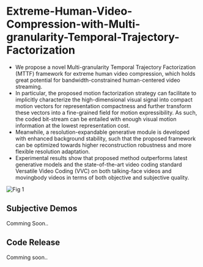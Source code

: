# Extreme-Human-Video-Compression-with-Multi-granularity-Temporal-Trajectory-Factorization
+ We propose a novel Multi-granularity Temporal Trajectory Factorization (MTTF) framework for extreme human video compression, which holds great potential for
bandwidth-constrained human-centered video streaming.
+ In particular, the proposed motion factorization strategy can facilitate to implicitly characterize the high-dimensional visual signal into compact motion vectors for representation compactness and further transform these vectors into a fine-grained field for motion expressibility. As such, the coded bit-stream can be entailed with enough visual motion information at the lowest representation cost. 
+ Meanwhile, a resolution-expandable generative module is developed with enhanced background stability, such that the proposed framework can be optimized towards higher reconstruction robustness and more flexible resolution adaptation.
+ Experimental results show that proposed method outperforms latest generative models and the state-of-the-art video coding standard Versatile Video Coding (VVC) on both talking-face videos and movingbody videos in terms of both objective and subjective quality.

![Fig 1](https://github.com/user-attachments/assets/7cf3b417-33d4-4631-8072-db166485a012)

## Subjective Demos
Comming Soon..

## Code Release
Comming soon..
